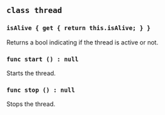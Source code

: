 ## ```class thread```

### ```isAlive { get { return this.isAlive; } }```
Returns a bool indicating if the thread is active or not.

### ```func start () : null```
Starts the thread.

### ```func stop () : null```
Stops the thread.
